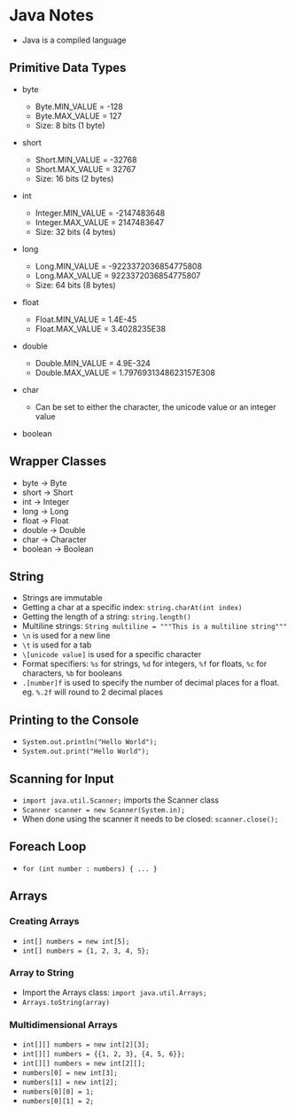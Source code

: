 # Java Notes

* Java is a compiled language

## Primitive Data Types

* byte
  * Byte.MIN_VALUE = -128
  * Byte.MAX_VALUE = 127
  * Size: 8 bits (1 byte)
* short
  * Short.MIN_VALUE = -32768
  * Short.MAX_VALUE = 32767
  * Size: 16 bits (2 bytes)
* int
  * Integer.MIN_VALUE = -2147483648
  * Integer.MAX_VALUE = 2147483647
  * Size: 32 bits (4 bytes)
* long
  * Long.MIN_VALUE = -9223372036854775808
  * Long.MAX_VALUE = 9223372036854775807
  * Size: 64 bits (8 bytes)
  
* float
  * Float.MIN_VALUE = 1.4E-45
  * Float.MAX_VALUE = 3.4028235E38
* double
  * Double.MIN_VALUE = 4.9E-324
  * Double.MAX_VALUE = 1.7976931348623157E308

* char
  * Can be set to either the character, the unicode value or an integer value
* boolean

## Wrapper Classes

* byte -> Byte
* short -> Short
* int -> Integer
* long -> Long
* float -> Float
* double -> Double
* char -> Character
* boolean -> Boolean

## String

* Strings are immutable
* Getting a char at a specific index: `string.charAt(int index)`
* Getting the length of a string: `string.length()`
* Multiline strings: `String multiline = """This is a multiline string"""`
* `\n` is used for a new line
* `\t` is used for a tab
* `\[unicode value]` is used for a specific character
* Format specifiers: `%s` for strings, `%d` for integers, `%f` for floats, `%c` for characters, `%b` for booleans
* `.[number]f` is used to specify the number of decimal places for a float. eg. `%.2f` will round to 2 decimal places

## Printing to the Console

* `System.out.println("Hello World");`
* `System.out.print("Hello World");`

## Scanning for Input

* `import java.util.Scanner;` imports the Scanner class
* `Scanner scanner = new Scanner(System.in);`
* When done using the scanner it needs to be closed: `scanner.close();`

## Foreach Loop

* `for (int number : numbers) { ... }`

## Arrays

### Creating Arrays

* `int[] numbers = new int[5];`
* `int[] numbers = {1, 2, 3, 4, 5};`

### Array to String

* Import the Arrays class: `import java.util.Arrays;`
* `Arrays.toString(array)`

### Multidimensional Arrays

* `int[][] numbers = new int[2][3];`
* `int[][] numbers = {{1, 2, 3}, {4, 5, 6}};`
* `int[][] numbers = new int[2][];`
* `numbers[0] = new int[3];`
* `numbers[1] = new int[2];`
* `numbers[0][0] = 1;`
* `numbers[0][1] = 2;`